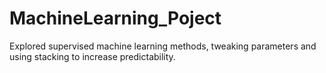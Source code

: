 # MachineLearning_Poject
Explored supervised machine learning methods, tweaking parameters and using stacking to increase predictability.
